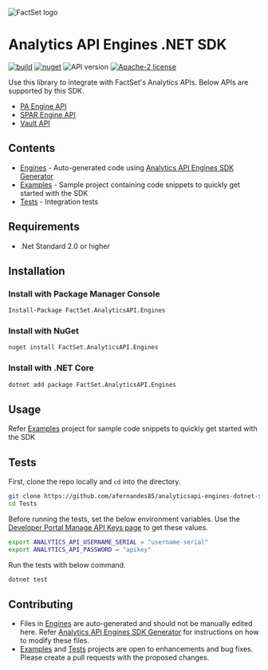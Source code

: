 ![FactSet logo](https://www.factset.com/hubfs/Assets/images/factset-logo.svg)

# Analytics API Engines .NET SDK

[![build](https://img.shields.io/github/workflow/status/afernandes/analyticsapi-engines-dotnet-sdk/CI)](https://github.com/afernandes85/analyticsapi-engines-dotnet-sdk/actions?query=workflow%3A%22CI%22)
[![nuget](https://img.shields.io/nuget/v/FactSet.AnalyticsAPI.Engines)](https://www.nuget.org/packages/FactSet.AnalyticsAPI.Engines)
![API version](https://img.shields.io/badge/API-v2-blue)
[![Apache-2 license](https://img.shields.io/badge/license-Apache2-brightgreen.svg)](https://www.apache.org/licenses/LICENSE-2.0)

Use this library to integrate with FactSet's Analytics APIs. Below APIs are supported by this SDK.

* [PA Engine API](https://developer.factset.com/api-catalog/pa-engine-api)
* [SPAR Engine API](https://developer.factset.com/api-catalog/spar-engine-api)
* [Vault API](https://developer.factset.com/api-catalog/vault-api)

## Contents

* [Engines](Engines) - Auto-generated code using [Analytics API Engines SDK Generator](https://github.com/afernandes85/analyticsapi-engines-sdk-generator)
* [Examples](Examples) - Sample project containing code snippets to quickly get started with the SDK  
* [Tests](Tests) - Integration tests

## Requirements

* .Net Standard 2.0 or higher

## Installation

### Install with Package Manager Console

```sh
Install-Package FactSet.AnalyticsAPI.Engines
```

### Install with NuGet

```sh
nuget install FactSet.AnalyticsAPI.Engines
```

### Install with .NET Core

```sh
dotnet add package FactSet.AnalyticsAPI.Engines
```

## Usage

Refer [Examples](Examples) project for sample code snippets to quickly get started with the SDK

## Tests

First, clone the repo locally and `cd` into the directory.

```sh
git clone https://github.com/afernandes85/analyticsapi-engines-dotnet-sdk.git
cd Tests
```

Before running the tests, set the below environment variables. Use the [Developer Portal Manage API Keys page](https://developer.factset.com/manage-api-keys) to get these values.

```sh
export ANALYTICS_API_USERNAME_SERIAL = "username-serial"
export ANALYTICS_API_PASSWORD = "apikey"
```

Run the tests with below command.

```sh
dotnet test
```

## Contributing

* Files in [Engines](Engines) are auto-generated and should not be manually edited here. Refer [Analytics API Engines SDK Generator](https://github.com/afernandes85/analyticsapi-engines-sdk-generator) for instructions on how to modify these files.
* [Examples](Examples) and [Tests](Tests) projects are open to enhancements and bug fixes. Please create a pull requests with the proposed changes. 
